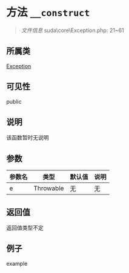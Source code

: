 # 方法 `__construct`



> *文件信息* suda\core\Exception.php: 21~61

## 所属类 

[Exception](../Exception.md)

## 可见性

 public 

## 说明

该函数暂时无说明


## 参数


| 参数名 | 类型 | 默认值 | 说明 |
|--------|-----|-------|-------|
| e |  Throwable | 无 | 无 |



## 返回值

返回值类型不定


## 例子

example